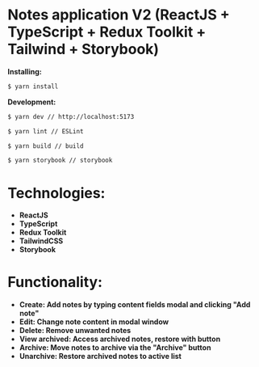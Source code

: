 # Notes application V2 (ReactJS + TypeScript + Redux Toolkit + Tailwind + Storybook)

**Installing:**

```bash
$ yarn install
```

**Development:**

```bash
$ yarn dev // http://localhost:5173
```

```bash
$ yarn lint // ESLint
```

```bash
$ yarn build // build
```

```bash
$ yarn storybook // storybook
```

# Technologies:
- **ReactJS**
- **TypeScript**
- **Redux Toolkit**
- **TailwindCSS**
- **Storybook**

# Functionality:
- **Create: Add notes by typing content fields modal and clicking "Add note"**
- **Edit: Change note content in modal window** 
- **Delete: Remove unwanted notes** 
- **View archived: Access archived notes, restore with button** 
- **Archive: Move notes to archive via the "Archive" button**
- **Unarchive: Restore archived notes to active list**